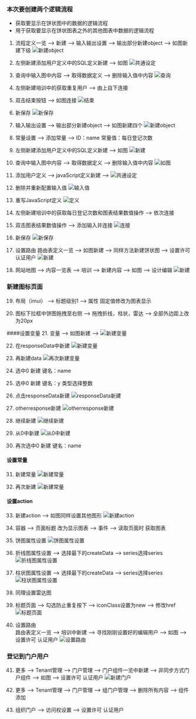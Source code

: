 ### 本次要创建两个逻辑流程 
- 获取要显示在饼状图中的数据的逻辑流程 
- 用于获取要显示在饼状图表之外的其他图表中数据的逻辑流程

1. 流程定义一览 --> 新建 --> 输入输出设置 --> 输出部分新建object --> 如图新建下级 
![新建object](pictures/b64b61ddc40b612a9ee84b2186e26d9.png)

2. 左侧新建添加用户定义中的SQL定义新建 --> 如图
![共通设定](pictures/65fd72e7a72530d555346351b039389.png)

3. 查询中输入图中内容 --> 取得数据定义 --> 删除输入值中内容 
![查询](pictures/25cafeb67db823ced487d892c92123c.png)

4. 左侧新建培训中的获取重复用户 --> 由上自下连接 

5. 双击结束按钮 --> 如图连接
![结束](pictures/12873d7d4c5254856f14e429987427b.png)

6. 新保存
![新保存](pictures/51a68769d2724f68b2eb4b8c2d36fcd.png)

7. 输入输出设置 --> 输出部分新建object --> 如图新建四个
![新建object](pictures/aab66bc6cc73b608c45c4e41248e6d5.png)

8. 常量设置 --> 添加常量 --> ID：name 常量值：每日登记次数  

9. 左侧新建添加用户定义中的SQL定义新建 --> 如图
![新建](pictures/2eeda832e828cd8380f31414e2b39a3.png)

10. 查询中输入图中内容 --> 取得数据定义 --> 删除输入值中内容
![如图](pictures/64990e5613f32f9866d5d88128a6ee3.png)

11. 添加用户定义 --> javaScript定义新建 --> 
![共通设定](pictures/325e2a663a4e9676581955f470d6a13.png)

12. 删除并重新配置输入值
![输入值](pictures/d686d59af4687caf35403bddbc0fd67.png)

13. 重写JavaScript定义
![定义](pictures/b892a31f8d7668bf00af83e16e1d1ce.png)

14. 左侧新建培训中的获取每日登记次数和图表结果数值操作 --> 依次连接

15. 双击图表结果数值操作 --> 添加输入并连接
![连接](pictures/23f4470f24aea16421d61f2685faff9.png)

16. 新保存 
![新保存](pictures/0ff63d488426339401f8c8c6fbae818.png)

17. 设置路由 
路由表定义一览 --> 如图新建 --> 同样方法新建饼状图 --> 设置许可 认证用户
![新建](pictures/21226ba655d2b2987be4dce3a238d5c.png)

18. 网站地图 --> 内容一览表 --> 培训 --> 新建内容 --> 如图 --> 设计编辑
![新建](pictures/374d13592e363cced6e827565a18913.png)


### 新建图标页面
19. 布局（imui） --> 标题级别1 --> 属性 固定值修改为图表显示

20. 图标下拉框中饼图拖拽至右侧 --> 拖拽折线，柱状，雷达 --> 全部外边距上改为20px

####设置变量
21. 变量 --> 如图新建 --> 
![新建变量](pictures/d643f191fdc91e7115c9148b5d2a8e0.png)

22. 在responseData中新建 
![新建变量](pictures/4528306c157d35293e9a8b4f93a92ea.png)

23. 再新建data
![再次新建变量](pictures/946916924d50b3bcca6b6ce9d0f3e9d.png)

24. 选中0 新建 键名：name
25. 选中0 新建 键名：y  类型选择整数

26. 点击responseData新建
![responseData新建](pictures/65b90875ccd402aa496629ea777fd2b.png)

27. otherresponse新建
![otherresponse新建](pictures/77d8a06ef972e254492d7629277562a.png)

28. 继续新建
![继续新建](pictures/5afdb86f6ce39ab233e63f2d9cf8650.png)

29. 从0中新建
![从0中新建](pictures/b0c184c8b4bd972b532958e9ebcd369.png)

30. 再次选中0 新建 键名：name

#### 设置常量
31. 新建常量
![新建常量](pictures/6b4c068cc900cf7bab6761b5f269674.png)

32. 再次新建
![新建常量](pictures/8d87eccca4a5601ad4eac4c27eb1a3e.png)

#### 设置action
33. 新建action --> 如图同样设置其他图形
![新建action](pictures/34fcb73c62797f95ba3d752a5a3d107.png)

34. 容器 --> 页面标题 改为显示图表 --> 事件 --> 读取页面时 获取图表 

35. 饼图属性设置 
![饼图属性设置](pictures/27e47211b59c190aebfea49ab0825a2.png)


36. 折线图属性设置 --> 选择最下的createData --> series选择series
![折线图属性设置](pictures/769049c417f65f1373496e3fa9abf6d.png)

37. 柱状图属性设置 --> 选择最下的createData --> series选择series
![柱状图属性设置](pictures/1bec148a2c3e01cd46116a5a7ed324c.png)

38. 同理设置雷达图

39. 标题页面 --> 勾选防止重复按下 --> iconClass设置为new --> 修改href
![标题页面](pictures/9598460d4b1fe1394d198e6ad0765f7.png)

40. 设置路由  
路由表定义一览 --> 培训中新建 --> 寻找刚刚设置好的编辑用户 --> 如图 --> 设置许可 认证用户
![设置路由](pictures/915653dce043939c99d685a966c11ac.png)

### 登记到门户用户
41. 更多 --> Tenant管理 --> 门户管理 --> 门户组件一览中新建 --> 非同步方式门户组件 --> 如图 --> 设置许可 认证用户
![新建门户](pictures/19727622d903a605ec22792c79afc08.png)

42. 更多 --> Tenant管理 --> 门户管理 --> 组门户管理 --> 删除所有内容 --> 组件添加 

43. 组织门户 --> 访问权设置 --> 设置许可 认证用户

